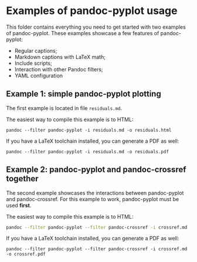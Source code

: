 # Examples of pandoc-pyplot usage

This folder contains everything you need to get started with two examples of pandoc-pyplot. These examples showcase a few features of pandoc-pyplot:

* Regular captions;
* Markdown captions with LaTeX math;
* Include scripts;
* Interaction with other Pandoc filters;
* YAML configuration

## Example 1: simple pandoc-pyplot plotting

The first example is located in file `residuals.md`. 

The easiest way to compile this example is to HTML:

```
pandoc --filter pandoc-pyplot -i residuals.md -o residuals.html
```

If you have a LaTeX toolchain installed, you can generate a PDF as well:

```
pandoc --filter pandoc-pyplot -i residuals.md -o residuals.pdf
```

## Example 2: pandoc-pyplot and pandoc-crossref together

The second example showcases the interactions between pandoc-pyplot and pandoc-crossref. For this example to work, pandoc-pyplot must be used __first__.

The easiest way to compile this example is to HTML:

```bash
pandoc --filter pandoc-pyplot --filter pandoc-crossref -i crossref.md -o crossref.html
```

If you have a LaTeX toolchain installed, you can generate a PDF as well:

```
pandoc --filter pandoc-pyplot --filter pandoc-crossref -i crossref.md -o crossref.pdf
```
